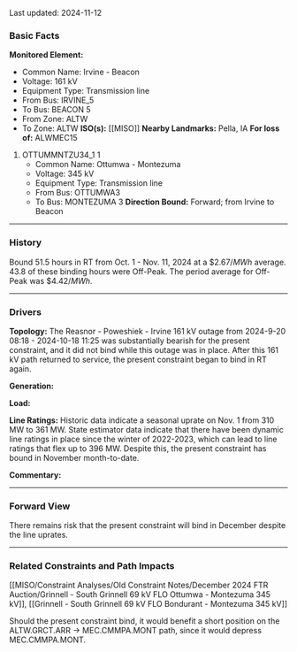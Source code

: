 Last updated: 2024-11-12
### Basic Facts
**Monitored Element:**
- Common Name: Irvine - Beacon
- Voltage: 161 kV
- Equipment Type: Transmission line
- From Bus: IRVINE_5
- To Bus: BEACON 5
- From Zone: ALTW
- To Zone: ALTW
**ISO(s):** [[MISO]]
**Nearby Landmarks:** Pella, IA
**For loss of:** ALWMEC15
1. OTTUMMNTZU34_1 1
    - Common Name: Ottumwa - Montezuma
    - Voltage: 345 kV
	- Equipment Type: Transmission line
    - From Bus: OTTUMWA3
    - To Bus: MONTEZUMA 3
**Direction Bound:** Forward; from Irvine to Beacon
---
### History
Bound $51.5$ hours in RT from Oct. 1 - Nov. 11, 2024 at a $\$2.67/MWh$ average. $43.8$ of these binding hours were Off-Peak. The period average for Off-Peak was $\$4.42/MWh$.

---
### Drivers
**Topology:**
The Reasnor - Poweshiek - Irvine 161 kV outage from 2024-9-20 08:18 - 2024-10-18 11:25 was substantially bearish for the present constraint, and it did not bind while this outage was in place. After this 161 kV path returned to service, the present constraint began to bind in RT again.

**Generation:**

**Load:**

**Line Ratings:**
Historic data indicate a seasonal uprate on Nov. 1 from 310 MW to 361 MW. State estimator data indicate that there have been dynamic line ratings in place since the winter of 2022-2023, which can lead to line ratings that flex up to 396 MW. Despite this, the present constraint has bound in November month-to-date.

**Commentary:**

---
### Forward View
There remains risk that the present constraint will bind in December despite the line uprates.

---
### Related Constraints and Path Impacts
[[MISO/Constraint Analyses/Old Constraint Notes/December 2024 FTR Auction/Grinnell - South Grinnell 69 kV FLO Ottumwa - Montezuma 345 kV]], [[Grinnell - South Grinnell 69 kV FLO Bondurant - Montezuma 345 kV]]

Should the present constraint bind, it would benefit a short position on the ALTW.GRCT.ARR -> MEC.CMMPA.MONT path, since it would depress MEC.CMMPA.MONT.